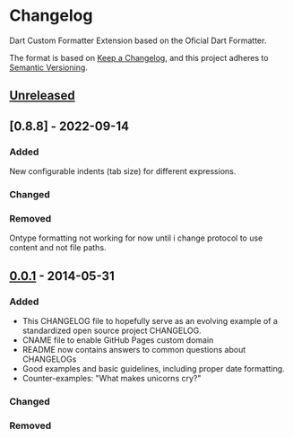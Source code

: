 # Changelog
Dart Custom Formatter Extension based on the Oficial Dart Formatter.


The format is based on [Keep a Changelog](https://keepachangelog.com/en/1.0.0/),
and this project adheres to [Semantic Versioning](https://semver.org/spec/v2.0.0.html).

## [Unreleased]

## [0.8.8] - 2022-09-14
### Added
New configurable indents (tab size) for different expressions.

### Changed

### Removed
Ontype formatting not working for now until i change protocol to use content and not file paths.

## [0.0.1] - 2014-05-31
### Added
- This CHANGELOG file to hopefully serve as an evolving example of a
  standardized open source project CHANGELOG.
- CNAME file to enable GitHub Pages custom domain
- README now contains answers to common questions about CHANGELOGs
- Good examples and basic guidelines, including proper date formatting.
- Counter-examples: "What makes unicorns cry?"

### Changed

### Removed

[Unreleased]: https://github.com/olivierlacan/keep-a-changelog/compare/v0.0.2...HEAD

[0.0.1]: https://github.com/olivierlacan/keep-a-changelog/releases/tag/v0.0.1
